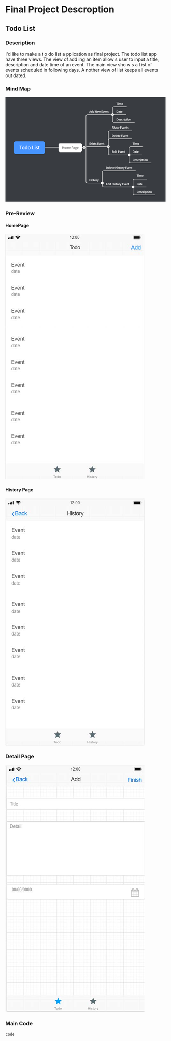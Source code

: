 # Final Project Descroption

## Todo List

### Description 

I'd like to make a t o do list a pplication as final project.
The todo list app have three views. The view of add ing an item allow s user to input a title, description and date time of an event. The main view sho w s a l ist of events scheduled in following days. A nother view of list keeps all events out dated.

### Mind Map
![image](https://github.com/EthanRao/COMP-5970/blob/master/Final%20Project/IMG/MindMap.png)

### Pre-Review

#### HomePage
![image](https://github.com/EthanRao/COMP-5970/blob/master/Final%20Project/IMG/HomePage.jpg)

#### History Page
![image](https://github.com/EthanRao/COMP-5970/blob/master/Final%20Project/IMG/History.jpg)

### Detail Page
![image](https://github.com/EthanRao/COMP-5970/blob/master/Final%20Project/IMG/Details.jpg)

### Main Code

```
code

```

